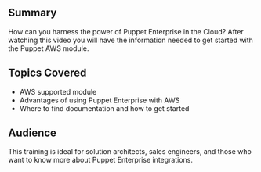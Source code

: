 ## Summary
How can you harness the power of Puppet Enterprise in the Cloud? After watching this video you will have the information needed to get started with the Puppet AWS module.

## Topics Covered
* AWS supported module
* Advantages of using Puppet Enterprise with AWS
* Where to find documentation and how to get started

## Audience
This training is ideal for solution architects, sales engineers, and those who want to know more about Puppet Enterprise integrations.